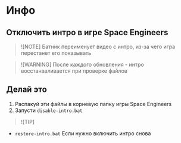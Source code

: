 # Инфо

## Отключить интро в игре Space Engineers

> ![NOTE]
> Батник переименует видео с интро, из-за чего игра перестанет его показывать

> ![WARNING]
> После каждого обновления - интро восстанавливается при проверке файлов

## Делай это

1. Распакуй эти файлы в корневую папку игры Space Engineers
2. Запусти `disable-intro.bat`

> ![TIP]
- `restore-intro.bat` Если нужно включить интро снова